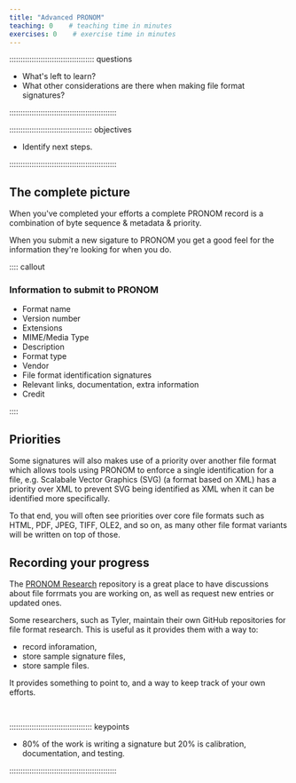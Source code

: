 ```yaml
---
title: "Advanced PRONOM"
teaching: 0    # teaching time in minutes
exercises: 0    # exercise time in minutes
---
```


:::::::::::::::::::::::::::::::::::::: questions

- What's left to learn?
- What other considerations are there when making file format signatures?

::::::::::::::::::::::::::::::::::::::::::::::::

::::::::::::::::::::::::::::::::::::: objectives

- Identify next steps.

::::::::::::::::::::::::::::::::::::::::::::::::

## The complete picture

When you've completed your efforts a complete PRONOM record is a combination
of byte sequence & metadata & priority.

When you submit a new sigature to PRONOM you get a good feel for the
information they're looking for when you do.

:::: callout

### Information to submit to PRONOM

* Format name
* Version number
* Extensions
* MIME/Media Type
* Description
* Format type
* Vendor
* File format identification signatures
* Relevant links, documentation, extra information
* Credit

::::

## Priorities

Some signatures will also makes use of a priority over another file format
which allows tools using PRONOM to enforce a single identification for a
file, e.g. Scalabale Vector Graphics (SVG) (a format based on XML) has a priority
over XML to prevent SVG being identified as XML when it can be identified
more specifically.

To that end, you will often see priorities over core file formats such as
HTML, PDF, JPEG, TIFF, OLE2, and so on, as many other file format variants will
be written on top of those.

## Recording your progress

The [PRONOM Research](https://github.com/digital-preservation/PRONOM_Research)
repository is a great place to have discussions about file forrmats you are
working on, as well as request new entries or updated ones.

Some researchers, such as Tyler, maintain their own GitHub repositories for
file format research. This is useful as it provides them with a way to:

* record inforamation,
* store sample signature files,
* store sample files.

It provides something to point to, and a way to keep track of your own efforts.

<!-- TODO: new byteseek format... -->

<!-- NB. Keypoints should appear at the end of the markdown file. Aesthetically
     it looks like it's better with an additional newline so adding that
     here and using this comment as a separator to make it easy to read
     content.
-->

<br>

::::::::::::::::::::::::::::::::::::: keypoints

- 80% of the work is writing a signature but 20% is calibration, documentation, and testing.

::::::::::::::::::::::::::::::::::::::::::::::::
